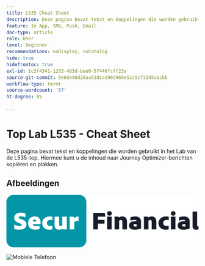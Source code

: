 ```yaml
---
title: L535 Cheat Sheet
description: Deze pagina bevat tekst en koppelingen die worden gebruikt in het Lab van de L535-top.
feature: In App, SMS, Push, Email
doc-type: article
role: User
level: Beginner
recommendations: noDisplay, noCatalog
hide: true
hidefromtoc: true
exl-id: 1c3f4341-1293-463d-bee0-57440fcff23a
source-git-commit: 9e0de40d26aa53dca190d469e51c9cf3345abcbb
workflow-type: tm+mt
source-wordcount: '57'
ht-degree: 0%

---
```


# Top Lab L535 - Cheat Sheet

Deze pagina bevat tekst en koppelingen die worden gebruikt in het Lab van de L535-top. Hiermee kunt u de inhoud naar Journey Optimizer-berichten kopiëren en plakken.

## Afbeeldingen

![ SecureFinancial embleem ](/help/summit-lab-assets/assets/SecureFinancial-logo.png)

![ Mobiele Telefoon ](/help/summit-lab-assets/assets/online-banking-app-01.png)


